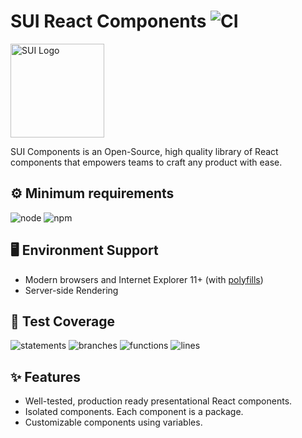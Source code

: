# SUI React Components ![CI](https://github.com/SUI-Components/sui-components/workflows/CI/badge.svg)

<img src="https://avatars2.githubusercontent.com/u/13288987?s=200&v=4" alt="SUI Logo" width="150">

SUI Components is an Open-Source, high quality library of React components that empowers teams to craft any product with ease.

## ⚙️ Minimum requirements
![node](https://shields.io/badge/node-v16+-lightgray?logo=nodedotjs&logoWidth=20&style=for-the-badge)
![npm](https://shields.io/badge/npm-v7+-lightgrey?logo=npm&logoWidth=20&style=for-the-badge)

## 🖥 Environment Support

- Modern browsers and Internet Explorer 11+ (with [polyfills](https://github.com/SUI-Components/sui/tree/master/packages/sui-polyfills))
- Server-side Rendering

## 🧪 Test Coverage

![statements](https://shields.io/badge/statements-61.32%25-red)
![branches](https://shields.io/badge/branches-41.59%25-550000)
![functions](https://shields.io/badge/functions-43.66%25-550000)
![lines](https://shields.io/badge/lines-63.18%25-red)

## ✨ Features

- Well-tested, production ready presentational React components.
- Isolated components. Each component is a package.
- Customizable components using variables.
